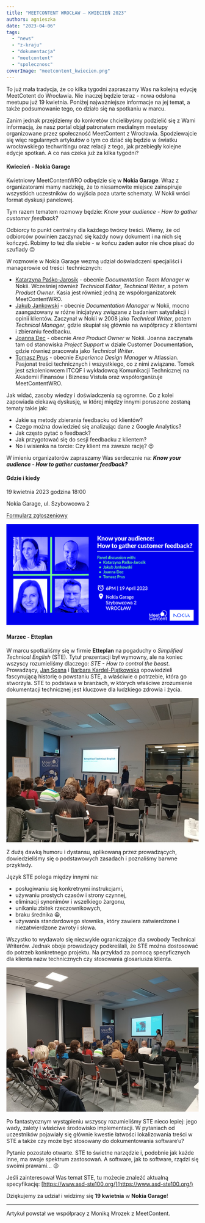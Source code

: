 ```yaml
---
title: "MEETCONTENT WROCŁAW – KWIECIEŃ 2023"
authors: agnieszka
date: "2023-04-06"
tags:
  - "news"
  - "z-kraju"
  - "dokumentacja"
  - "meetcontent"
  - "spolecznosc"
coverImage: "meetcontent_kwiecien.png"
---
```


To już mała tradycja, że co kilka tygodni zapraszamy Was na kolejną edycję
MeetCotent do Wrocławia. Nie inaczej będzie teraz - nowa odsłona meetupu już 19
kwietnia. Poniżej najważniejsze informacje na jej temat, a także podsumowanie
tego, co działo się na spotkaniu w marcu.

<!--truncate-->

Zanim jednak przejdziemy do konkretów chcielibyśmy podzielić się z Wami
informacją, że nasz portal objął patronatem medialnym meetupy organizowane przez
społeczność MeetContent z Wrocławia. Spodziewajcie się więc regularnych
artykułów o tym co dziać się będzie w światku wrocławskiego techwritingu oraz
relacji z tego, jak przebiegły kolejne edycje spotkań. A co nas czeka już za
kilka tygodni?

#### **Kwiecień - Nokia Garage**

Kwietniowy MeetContentWRO odbędzie się w **Nokia Garage**. Wraz z organizatorami
mamy nadzieję, że to niesamowite miejsce zainspiruje wszystkich uczestników do
wyjścia poza utarte schematy. W Nokii wróci format dyskusji panelowej.

Tym razem tematem rozmowy będzie: _Know your audience - How to gather customer
feedback?_

Odbiorcy to punkt centralny dla każdego twórcy treści. Wiemy, że od odbiorców
powinien zaczynać się każdy nowy dokument i na nich się kończyć. Robimy to też
dla siebie - w końcu żaden autor nie chce pisać do szuflady 🙃

W rozmowie w Nokia Garage wezmą udział doświadczeni specjaliści i managerowie od
treści  technicznych:

- [Katarzyna Paśko-Jarosik](https://www.linkedin.com/in/katarzyna-pa%C5%9Bko-jarosik-49413116/) -
  obecnie _Documentation Team Manager_ w Nokii. Wcześniej również _Technical
  Editor_, _Technical Writer_, a potem _Product Owner_. Kasia jest również jedną
  ze współorganizatorek MeetContentWRO.
- [Jakub Jankowski](https://www.linkedin.com/in/jakub-jankowski-91a458144/) -
  obecnie _Documentation Manager_ w Nokii, mocno zaangażowany w różne inicjatywy
  związane z badaniem satysfakcji i opinii klientów. Zaczynał w Nokii w 2008
  jako _Technical Writer_, potem _Technical Manager_, gdzie skupiał się głównie
  na współpracy z klientami i zbieraniu feedbacku.
- [Joanna Dec](https://www.linkedin.com/in/joanna-dec-01718394/) - obecnie _Area
  Product Owner_ w Nokii. Joanna zaczynała tam od stanowiska _Project Support_ w
  dziale Customer Documentation, gdzie również pracowała jako _Technical
  Writer_.
- [Tomasz Prus](https://www.linkedin.com/in/tomasz-prus-4b09b01a/) - obecnie
  _Experience Design Manager_ w Atlassian. Pasjonat treści technicznych i
  wszystkiego, co z nimi związane. Tomek jest szkoleniowcem ITCQF i wykładowcą
  Komunikacji Technicznej na Akademii Finansów i Biznesu Vistula oraz
  współorganizuje MeetContentWRO.

Jak widać, zasoby wiedzy i doświadczenia są ogromne. Co z kolei zapowiada
ciekawą dyskusję, w której między innymi poruszone zostaną tematy takie jak:

- Jakie są metody zbierania feedbacku od klientów?
- Czego można dowiedzieć się analizując dane z Google Analytics?
- Jak często pytać o feedback?
- Jak przygotować się do sesji feedbacku z klientem?
- No i wisienka na torcie: Czy klient ma zawsze rację? 😉

W imieniu organizatorów zapraszamy Was serdecznie na: **_Know your audience -
How to gather customer feedback?_**

#### **Gdzie i kiedy**

19 kwietnia 2023 godzina 18:00

Nokia Garage, ul. Szybowcowa 2

[Formularz zgłoszeniowy](https://docs.google.com/forms/d/e/1FAIpQLSfgDsAJS5P14atsjU_PqOHumXMVgf6ycAcm7TqcoH42607XzA/viewform)

![](images/MeetContentWRO19.png)

#### **Marzec - Etteplan**

W marcu spotkaliśmy się w firmie **Etteplan** na pogaduchy o _Simplified
Technical English_ (STE). Tytuł prezentacji był wymowny, ale na koniec wszyscy
rozumieliśmy dlaczego: _STE - How to control the beast_. Prowadzący,
[Jan Sosna](https://www.linkedin.com/in/jan-sosna/) i
[Barbara Kardel-Piątkowska](https://www.linkedin.com/in/barbara-kardel-piatkowska/)
opowiedzieli fascynującą historię o powstaniu STE, a właściwie o potrzebie,
która go stworzyła. STE to podstawa w branżach, w których właściwe zrozumienie
dokumentacji technicznej jest kluczowe dla ludzkiego zdrowia i życia.

![](images/18.jpg)

Z dużą dawką humoru i dystansu, aplikowaną przez prowadzących, dowiedzieliśmy
się o podstawowych zasadach i poznaliśmy barwne przykłady.

Język STE polega między innymi na:

- posługiwaniu się konkretnymi instrukcjami,
- używaniu prostych czasów i strony czynnej,
- eliminacji synonimów i wszelkiego żargonu,
- unikaniu zbitek rzeczownikowych,
- braku średnika 😀,
- używania standardowego słownika, który zawiera zatwierdzone i niezatwierdzone
  zwroty i słowa.

Wszystko to wydawało się niezwykle ograniczające dla swobody Technical Writerów.
Jednak oboje prowadzący podkreślali, że STE można dostosować do potrzeb
konkretnego projektu. Na przykład za pomocą specyficznych dla klienta nazw
technicznych czy stosowania glosariusza klienta.

![](images/18_2.jpg)

Po fantastycznym wystąpieniu wszyscy rozumieliśmy STE nieco lepiej: jego wady,
zalety i właściwe środowisko implementacji. W pytaniach od uczestników pojawiały
się głównie kwestie łatwości lokalizowania treści w STE a także czy może być
stosowany do dokumentowania software’u?

Pytanie pozostało otwarte. STE to świetne narzędzie i, podobnie jak każde inne,
ma swoje spektrum zastosowań. A software, jak to software, rządzi się swoimi
prawami… 😉

Jeśli zainteresował Was temat STE, tu możecie znaleźć aktualną specyfikację:
[https://www.asd-ste100.org/](https://www.asd-ste100.org/)

Dziękujemy za udział i widzimy się **19 kwietnia** w **Nokia Garage**!

---

Artykuł powstał we współpracy z Moniką Mrozek z MeetContent.

